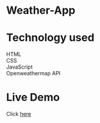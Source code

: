 # Weather-App
# Technology used
HTML<br>
CSS<br>
JavaScript<br>
Openweathermap API<br>
# Live Demo
Click [here](https://malik873.github.io/Weather_1/)
